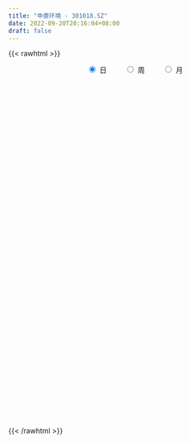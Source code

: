 ```yaml
---
title: "申菱环境 - 301018.SZ"
date: 2022-09-20T20:16:04+08:00
draft: false
---
```

{{< rawhtml >}}
    <div style="text-align: center">
        <label style="padding: 1rem;"><input style="margin-right: .5rem" type="radio" name="period" value="D" checked onclick="period_change(this)">日</label>
        <label style="padding: 1rem;"><input style="margin-right: .5rem" type="radio" name="period" value="W" onclick="period_change(this)">周</label>
        <label style="padding: 1rem;"><input style="margin-right: .5rem" type="radio" name="period" value="M" onclick="period_change(this)">月</label>
    </div>
    <div id="chart" style="height: 700px;"></div> 
    <script type="text/javascript">
        const D_v = [370865.59,293459.72,189865.09,140489.7,235155.09,338164.77,246258.92,173026.12,119649.55,132996.37,113455.06,102856.09,92201.42,83078.86,91490.1,67300.14,54935.72,71534.08,80099.92,171713.07,171209.51,219655.52,181212.88,249790.57,245883.13,168026.44,128400.19,100011.01,123500.12,118022.63,63164.96,53327.47,65066.94,46195.91,106054.45,109155.45,74926.33,95886.85,50967.83,50339.33,59445.77,42475.45,45959.75,33751.08,34655.91,39593.74,34228.0,34543.29,32176.51,35716.62,24557.18,33816.15,24221.29,35482.0,35672.0,30415.65,25357.25,39936.31,42245.29,46463.9,26013.37,22596.45,24568.29,38250.0,53850.0,33335.66,36556.26,66379.97,327471.5,247389.23,177347.51,188056.63,271965.79,216357.44,218360.73,186619.79,235614.45,235355.92,240760.23,213362.06,168502.39,168121.55,141967.33,138931.4,142556.45,169620.42,123084.36,122100.95,87794.34,84177.75,140093.08,105356.23,88504.96,88335.72,56000.2,51874.25,77615.5,98384.51,94548.17,67305.49,51264.45,79236.44,54057.58,62234.95,48252.26,31634.31,45347.75,52181.78,42385.95,37313.41,107092.55,76758.68,37812.88,29199.03,30258.87,40725.23,29257.71,23559.87,15313.14,30135.72,21633.04,17653.83,47834.16,34077.73,54745.91,22964.26,25807.78,27872.71,20324.71,24728.64,27513.42,34921.85,24813.23,40680.79,18807.79,18805.34,33706.47,21722.91,25661.15,23324.88,16942.41,44205.27,86901.99,76359.88,41127.75,29379.83,27783.14,71880.95,82952.74,96444.54,172671.36,254934.88,200869.42,182958.38,119004.06,106185.78,149769.81,101954.39,104693.99,81960.8,81286.73,65666.97,83139.83,73943.97,52795.66,50701.36,44933.1,66480.61,80829.32,55160.31,95674.07,148121.34,96743.71,82916.13,46326.69,36396.02,34842.85,31994.28,33628.34,29353.87,29030.11,31053.82,27817.18,28510.24,27222.07,44082.05,28304.2,34657.11,25567.81,27662.62,28139.34,37805.67,24583.25,32577.32,33849.04,30290.84,20616.68,62485.21,48548.78,45427.65,30061.68,32607.44,47649.79,31420.07,20257.21,22071.37,79713.99,68087.99,50825.34,39092.0,72837.83,83143.72,80294.05,61465.66,63850.15,44441.82,41293.53,40688.91,41761.1,36098.08,51622.09,53699.09,33743.61,36836.05,30981.85,33760.18,32005.47,33883.39,43129.61,94983.54,89576.5,90619.44,72923.72,61667.2,54142.79,55633.33,49150.95,39855.23,26212.66,38461.37,44526.28,40021.78,71806.42,72931.23,44640.07,48323.45,43551.95,104710.46,99137.37,97253.89,65658.09,52835.78,48595.86,33647.87,142401.67,67634.11,115707.38,124681.71,128864.66,111718.7,94032.91,89902.8,68510.38,77495.26,99129.11,80332.63,124137.84,108480.84,75932.68,75538.88,91919.9,109737.86,104759.42,66347.72,51178.25,87564.2,95527.26,93103.79,59382.49,46395.01,65991.05,75800.61,86359.58,64184.66,75204.46,59057.65,62066.98,37825.61,30121.66,35642.83,27380.33,56872.98,41327.83,32805.32,39166.03]
const D_histogram = [0.0,-0.3892877493,-0.6336894019,-0.730903353,-0.6837903706,-0.316107363,-0.2695727198,-0.2187452546,-0.2158944512,-0.2523445162,-0.2662693226,-0.3157930214,-0.2764616941,-0.2990176071,-0.3872172521,-0.4797843439,-0.4804362685,-0.4089466512,-0.2720812857,-0.0408056443,0.2095339101,0.5194865298,0.5934623886,0.9303931959,1.1653816876,1.2340698858,1.1168059947,0.9274359817,0.7223825287,0.5351089069,0.357366084,0.2298379356,0.0620872118,-0.0162846603,-0.003857622,0.0590941709,0.0130711994,-0.1837497277,-0.2652403,-0.2880747558,-0.3673794128,-0.3768901525,-0.3476796057,-0.3108925557,-0.2501548988,-0.2082899354,-0.1812502597,-0.1976923307,-0.1902976391,-0.1640873817,-0.1545254844,-0.2200033527,-0.2539141355,-0.2197341817,-0.1582071104,-0.1787688328,-0.2378097114,-0.2279868136,-0.3077374799,-0.2696322542,-0.2349832509,-0.1699579628,-0.1367780201,-0.0375555262,0.0902872292,0.147474489,0.2253271784,0.5470250055,0.8381617791,1.0055410661,0.8717726072,1.0629027735,1.0674306045,1.0557140755,0.9969241952,0.8392398907,1.0566929823,1.0678889109,1.1573842925,1.0256980706,0.8199335446,0.7087584589,0.5238748024,0.2770392197,0.0183595332,-0.0651084275,-0.2435550865,-0.5182098681,-0.6199688408,-0.6666012662,-0.548996774,-0.4584481319,-0.4160009813,-0.4534813377,-0.4933879843,-0.5347897625,-0.5029018097,-0.4287935608,-0.2992211858,-0.2813942441,-0.2930570335,-0.4336050077,-0.5942492041,-0.5656225066,-0.5551457709,-0.5425654652,-0.4802262987,-0.4086561072,-0.3258242095,-0.2720802669,-0.1762240007,-0.281957663,-0.3591634585,-0.3932010258,-0.379632148,-0.4254152464,-0.4603570161,-0.4090415022,-0.3590261874,-0.268233393,-0.1975116959,-0.1177384641,-0.0330145173,0.0198138406,-0.0465285206,-0.0748527507,-0.0732253087,-0.0010508491,0.0279588655,0.0168421135,0.0551477317,0.0495444605,0.0740366566,-0.020630358,-0.0847807032,-0.0720026773,-0.127023147,-0.1301053655,-0.1850530758,-0.1402951676,-0.0708081234,0.0591988489,0.2412482624,0.3507353659,0.3648069163,0.3404790827,0.3468275579,0.4185051328,0.4466463271,0.5235022827,0.6665129281,0.9849236462,1.0465290078,0.9428353942,0.7949820074,0.664955876,0.6158599791,0.5133604585,0.3247940023,0.1367376936,-0.1078226654,-0.3198494696,-0.4530541805,-0.475870656,-0.5025220848,-0.5947669202,-0.7098078552,-0.6821551788,-0.529221849,-0.4085986388,-0.2281031053,-0.1185782959,-0.0877257178,-0.0916463526,-0.1322639962,-0.1832410874,-0.2369831561,-0.233579511,-0.2463345738,-0.2724547502,-0.2685856102,-0.3118807839,-0.3530392431,-0.4249959237,-0.4030255646,-0.4787699788,-0.4549831592,-0.4507086458,-0.3870232821,-0.2860040294,-0.1853736527,-0.1728026854,-0.1442150051,-0.1558978788,-0.2282298656,-0.19705562,-0.1966408914,-0.0229880206,0.1410681804,0.2678515723,0.3665691133,0.4340269812,0.4741755202,0.4838108801,0.4727133661,0.4264272234,0.4807935732,0.4896401872,0.5053904144,0.471797845,0.503052141,0.4407018491,0.4559631655,0.4018825306,0.2564809509,0.1183146888,0.0159073363,-0.0153589062,0.0041059913,0.0390222047,0.065111106,0.068834955,-0.001161704,0.0075606004,0.0281337113,0.0071288313,-0.0535295281,-0.0674552038,-0.061416814,0.0565136599,0.1246695663,0.2120157601,0.3050516422,0.385232339,0.3629296981,0.3507629278,0.2528900314,0.165841071,0.0840180193,0.0893403511,0.0811543673,-0.0022627585,0.0687412954,0.1107629901,0.0600498455,0.0156370352,0.0195853633,0.172294754,0.3536871794,0.5114719046,0.6558716997,0.6934728103,0.5782581111,0.4300572746,0.577485781,0.5405945789,0.7934811163,0.9799950198,1.5526005721,1.7963005407,1.7461419671,1.3189951455,0.8478907478,0.2986078362,0.119640156,0.0000076442,0.4465032496,0.4633449064,0.228094167,0.1670138295,-0.0322438425,-0.3324783731,-0.3291476924,-0.466186299,-0.7059336915,-0.6225467077,-0.4627458217,-0.5610391841,-0.7163903967,-0.7496708184,-0.9684678487,-1.3019914153,-1.6237925068,-1.6126274483,-1.4183933931,-1.1942220519,-0.8467207168,-0.67305428,-0.6178285743,-0.5936537262,-0.5856642994,-0.8013309031,-0.8894163002,-0.9642818403,-0.8600894887]
const D_fast = [0.0,-0.4866096866,-0.8894336897,-1.1693734791,-1.2932080892,-1.0045519224,-1.0254104592,-1.0292693076,-1.080392117,-1.179928311,-1.2604204481,-1.3888924023,-1.4186764985,-1.5159868132,-1.7009907713,-1.9135039491,-2.0342649408,-2.0650119863,-1.9961669423,-1.7750927119,-1.47236968,-1.0325454278,-0.8102039718,-0.2406748656,0.285659048,0.6628647176,0.8248023253,0.8672913076,0.8428334868,0.7893370918,0.7009357898,0.6308671254,0.4786382046,0.3961951674,0.4076578002,0.4853831358,0.4426279642,0.1998696051,0.0520689578,-0.042784187,-0.2139336971,-0.3176669749,-0.3753763296,-0.4163124186,-0.4181134863,-0.4283210068,-0.446593896,-0.5124590497,-0.5526387678,-0.5674503559,-0.5965198297,-0.7169985362,-0.8143878528,-0.8351414444,-0.8131661507,-0.8784200813,-0.9969133878,-1.0440871934,-1.2007722297,-1.2300750675,-1.2541718769,-1.2316360795,-1.2326506418,-1.1428170295,-0.9924024669,-0.8983465848,-0.7641621007,-0.3057080223,0.1949691961,0.6137337496,0.6979084425,1.1547643022,1.4261497844,1.6783617742,1.8688029427,1.9209286109,2.402554948,2.6807231044,3.0595645591,3.1843028549,3.183521715,3.249536244,3.1956212882,3.0180455104,2.7639557071,2.6642106396,2.424875209,2.0206679604,1.7639167775,1.5506340356,1.5309893342,1.5069259433,1.4453728486,1.2945221578,1.1312685151,0.9561692963,0.8623317966,0.8292416554,0.8840087338,0.8314871146,0.7465600668,0.4976108406,0.1884043433,0.0756254141,-0.0526842929,-0.1757453535,-0.2334627617,-0.264056597,-0.2626807517,-0.2769568758,-0.2251566097,-0.4013796878,-0.568376348,-0.7007141717,-0.7820533309,-0.934190241,-1.0842212646,-1.1351661263,-1.1749073584,-1.1511729122,-1.1298291391,-1.0794905233,-1.0030202058,-0.9452383877,-1.0232128791,-1.0702502969,-1.086929182,-1.0150174347,-0.9790180037,-0.9859242273,-0.9338316763,-0.9270488323,-0.8840474721,-0.9838720762,-1.0692175971,-1.0744402406,-1.161216497,-1.1968250569,-1.2980360362,-1.2883519199,-1.2365669065,-1.091760222,-0.8493987429,-0.6522277979,-0.5469545185,-0.4861625814,-0.3931072166,-0.2168033586,-0.0770005826,0.1307309438,0.4403698212,1.0050114508,1.3282490643,1.4602642993,1.5111564144,1.547369252,1.6522383498,1.6780789438,1.5707109882,1.4168391029,1.1453230776,0.8533339059,0.60686565,0.4650815104,0.3127995605,0.0718629951,-0.2206299037,-0.3635160221,-0.3428881545,-0.324414604,-0.2009448468,-0.1210646114,-0.1121434627,-0.1389756857,-0.2126593283,-0.3094466914,-0.4224345491,-0.4774257818,-0.551764488,-0.6459983519,-0.7092756145,-0.8305409842,-0.9599592541,-1.1381649157,-1.2169509477,-1.4123878567,-1.5023468268,-1.6107494749,-1.6438199317,-1.6143016864,-1.5600147228,-1.5906444269,-1.5981104979,-1.6487678412,-1.7781572944,-1.7962469538,-1.8449924482,-1.6770865825,-1.4777633364,-1.2840170514,-1.0936572321,-0.9176926189,-0.7590001998,-0.6284121199,-0.5213312923,-0.4610106293,-0.2864458861,-0.1551892253,-0.0130913945,0.0712654973,0.2282828286,0.2761079989,0.4053601067,0.4517501045,0.3704687626,0.2618811726,0.1634506542,0.1283446851,0.1488360804,0.193507845,0.2358745228,0.2568071105,0.1865200256,0.1971324801,0.2247390188,0.2055163466,0.1314756051,0.1006861285,0.0913703148,0.2234292036,0.3227525017,0.4631026355,0.6324014282,0.8088902096,0.8773199933,0.9528439549,0.9181935664,0.8726048737,0.8117863268,0.8394437465,0.8515463545,0.7675635391,0.8557529168,0.9254653591,0.8897646758,0.8492611243,0.8581057933,1.0538888725,1.3237030927,1.6093557941,1.917723514,2.1286928272,2.1580426558,2.1173561379,2.4091560896,2.5074135322,2.9586703487,3.3901830072,4.3509387025,5.0437138062,5.4300907244,5.3326926892,5.0735609785,4.5989300259,4.4498723846,4.3302417839,4.8883632017,5.0210410851,4.8428138874,4.8234870073,4.6161683747,4.2328142508,4.1538580085,3.900272827,3.4840420117,3.4117923186,3.4559067491,3.2173535907,2.882904779,2.6622066526,2.2012926602,1.5422712398,0.8145220216,0.422530218,0.2621659249,0.1877817531,0.323602909,0.3290057759,0.2297743379,0.1055357544,-0.0328908936,-0.4488902231,-0.7593296952,-1.0752656953,-1.186095716]
const D_slow = [0.0,-0.0973219373,-0.2557442878,-0.438470126,-0.6094177187,-0.6884445594,-0.7558377394,-0.810524053,-0.8644976658,-0.9275837949,-0.9941511255,-1.0730993809,-1.1422148044,-1.2169692062,-1.3137735192,-1.4337196052,-1.5538286723,-1.6560653351,-1.7240856565,-1.7342870676,-1.6819035901,-1.5520319576,-1.4036663605,-1.1710680615,-0.8797226396,-0.5712051682,-0.2920036695,-0.0601446741,0.1204509581,0.2542281849,0.3435697058,0.4010291898,0.4165509927,0.4124798276,0.4115154221,0.4262889649,0.4295567647,0.3836193328,0.3173092578,0.2452905689,0.1534457157,0.0592231775,-0.0276967239,-0.1054198628,-0.1679585875,-0.2200310714,-0.2653436363,-0.314766719,-0.3623411287,-0.4033629742,-0.4419943453,-0.4969951835,-0.5604737173,-0.6154072627,-0.6549590403,-0.6996512485,-0.7591036764,-0.8161003798,-0.8930347498,-0.9604428133,-1.019188626,-1.0616781167,-1.0958726217,-1.1052615033,-1.082689696,-1.0458210738,-0.9894892792,-0.8527330278,-0.643192583,-0.3918073165,-0.1738641647,0.0918615287,0.3587191798,0.6226476987,0.8718787475,1.0816887202,1.3458619657,1.6128341935,1.9021802666,2.1586047843,2.3635881704,2.5407777851,2.6717464857,2.7410062907,2.745596174,2.7293190671,2.6684302955,2.5388778284,2.3838856182,2.2172353017,2.0799861082,1.9653740752,1.8613738299,1.7480034955,1.6246564994,1.4909590588,1.3652336063,1.2580352162,1.1832299197,1.1128813587,1.0396171003,0.9312158484,0.7826535474,0.6412479207,0.502461478,0.3668201117,0.246763537,0.1445995102,0.0631434578,-0.0048766089,-0.0489326091,-0.1194220248,-0.2092128894,-0.3075131459,-0.4024211829,-0.5087749945,-0.6238642485,-0.7261246241,-0.8158811709,-0.8829395192,-0.9323174432,-0.9617520592,-0.9700056885,-0.9650522284,-0.9766843585,-0.9953975462,-1.0137038733,-1.0139665856,-1.0069768692,-1.0027663409,-0.9889794079,-0.9765932928,-0.9580841287,-0.9632417182,-0.984436894,-1.0024375633,-1.03419335,-1.0667196914,-1.1129829604,-1.1480567523,-1.1657587831,-1.1509590709,-1.0906470053,-1.0029631638,-0.9117614347,-0.8266416641,-0.7399347746,-0.6353084914,-0.5236469096,-0.3927713389,-0.2261431069,0.0200878046,0.2817200566,0.5174289051,0.716174407,0.882413376,1.0363783707,1.1647184854,1.2459169859,1.2801014093,1.253145743,1.1731833756,1.0599198305,0.9409521665,0.8153216453,0.6666299152,0.4891779514,0.3186391567,0.1863336945,0.0841840348,0.0271582585,-0.0024863155,-0.0244177449,-0.0473293331,-0.0803953321,-0.126205604,-0.185451393,-0.2438462708,-0.3054299142,-0.3735436018,-0.4406900043,-0.5186602003,-0.6069200111,-0.713168992,-0.8139253831,-0.9336178778,-1.0473636676,-1.1600408291,-1.2567966496,-1.328297657,-1.3746410701,-1.4178417415,-1.4538954928,-1.4928699625,-1.5499274289,-1.5991913338,-1.6483515567,-1.6540985619,-1.6188315168,-1.5518686237,-1.4602263454,-1.3517196001,-1.23317572,-1.112223,-0.9940446585,-0.8874378526,-0.7672394593,-0.6448294125,-0.5184818089,-0.4005323477,-0.2747693124,-0.1645938501,-0.0506030588,0.0498675739,0.1139878116,0.1435664838,0.1475433179,0.1437035913,0.1447300891,0.1544856403,0.1707634168,0.1879721556,0.1876817296,0.1895718797,0.1966053075,0.1983875153,0.1850051333,0.1681413323,0.1527871288,0.1669155438,0.1980829354,0.2510868754,0.3273497859,0.4236578707,0.5143902952,0.6020810271,0.665303535,0.7067638027,0.7277683076,0.7501033953,0.7703919872,0.7698262975,0.7870116214,0.8147023689,0.8297148303,0.8336240891,0.8385204299,0.8815941184,0.9700159133,1.0978838895,1.2618518144,1.4352200169,1.5797845447,1.6872988634,1.8316703086,1.9668189533,2.1651892324,2.4101879873,2.7983381304,3.2474132655,3.6839487573,4.0136975437,4.2256702306,4.3003221897,4.3302322287,4.3302341397,4.4418599521,4.5576961787,4.6147197205,4.6564731778,4.6484122172,4.5652926239,4.4830057008,4.3664591261,4.1899757032,4.0343390263,3.9186525708,3.7783927748,3.5992951756,3.411877471,3.1697605089,2.8442626551,2.4383145284,2.0351576663,1.680559318,1.382003805,1.1703236258,1.0020600558,0.8476029122,0.6991894807,0.5527734058,0.35244068,0.130086605,-0.1109838551,-0.3260062273]
const D_data = [['2021-07-07', 25.0, 28.32, 24.99, 32.5],['2021-07-08', 25.55, 22.22, 22.18, 25.66],['2021-07-09', 21.26, 21.88, 21.11, 23.58],['2021-07-12', 21.88, 22.2, 21.78, 23.37],['2021-07-13', 22.19, 23.23, 21.11, 24.24],['2021-07-14', 22.93, 27.88, 22.81, 27.88],['2021-07-15', 25.74, 24.64, 24.2, 26.12],['2021-07-16', 25.0, 24.65, 23.56, 25.48],['2021-07-19', 24.07, 23.9, 23.68, 25.05],['2021-07-20', 24.3, 23.0, 22.94, 24.99],['2021-07-21', 22.28, 22.8, 22.22, 23.49],['2021-07-22', 22.55, 21.8, 21.74, 22.73],['2021-07-23', 21.8, 22.49, 21.52, 22.53],['2021-07-26', 22.5, 21.36, 21.12, 22.5],['2021-07-27', 21.25, 19.78, 19.65, 21.57],['2021-07-28', 20.0, 18.69, 18.62, 20.05],['2021-07-29', 18.95, 18.99, 18.8, 19.38],['2021-07-30', 18.99, 19.5, 18.95, 20.27],['2021-08-02', 20.15, 20.37, 19.77, 20.64],['2021-08-03', 20.49, 22.18, 20.05, 23.36],['2021-08-04', 21.55, 23.55, 21.21, 24.18],['2021-08-05', 23.8, 25.88, 23.5, 27.75],['2021-08-06', 25.89, 24.2, 23.95, 26.28],['2021-08-09', 25.0, 29.04, 23.47, 29.04],['2021-08-10', 30.31, 30.01, 28.8, 34.42],['2021-08-11', 29.02, 29.61, 28.6, 31.3],['2021-08-12', 29.02, 28.03, 27.82, 29.5],['2021-08-13', 27.69, 27.09, 26.82, 28.1],['2021-08-16', 26.78, 26.49, 26.31, 27.5],['2021-08-17', 26.32, 26.18, 25.78, 28.22],['2021-08-18', 25.0, 25.71, 24.82, 26.12],['2021-08-19', 25.61, 25.8, 25.33, 26.39],['2021-08-20', 26.06, 24.67, 24.42, 26.29],['2021-08-23', 24.77, 25.2, 24.4, 25.38],['2021-08-24', 25.55, 26.21, 24.56, 26.47],['2021-08-25', 26.48, 27.13, 26.0, 27.32],['2021-08-26', 26.55, 25.9, 25.81, 27.17],['2021-08-27', 25.46, 23.34, 22.9, 25.47],['2021-08-30', 23.99, 23.9, 23.36, 24.55],['2021-08-31', 23.5, 24.17, 23.5, 25.1],['2021-09-01', 23.8, 22.95, 22.5, 24.0],['2021-09-02', 22.63, 23.3, 22.63, 23.5],['2021-09-03', 22.96, 23.55, 22.85, 24.24],['2021-09-06', 23.26, 23.55, 23.0, 24.2],['2021-09-07', 23.5, 23.87, 23.25, 23.98],['2021-09-08', 24.14, 23.7, 23.59, 24.8],['2021-09-09', 23.9, 23.51, 23.15, 23.9],['2021-09-10', 23.31, 22.8, 22.71, 23.65],['2021-09-13', 23.1, 22.87, 22.21, 23.26],['2021-09-14', 23.01, 23.0, 22.51, 23.47],['2021-09-15', 23.0, 22.7, 22.62, 23.25],['2021-09-16', 22.82, 21.39, 21.24, 22.88],['2021-09-17', 21.5, 21.25, 20.75, 21.88],['2021-09-22', 21.2, 21.83, 21.0, 22.23],['2021-09-23', 22.0, 22.19, 21.75, 22.37],['2021-09-24', 22.07, 21.04, 21.03, 22.08],['2021-09-27', 20.75, 20.07, 19.81, 21.13],['2021-09-28', 20.09, 20.5, 19.79, 21.6],['2021-09-29', 20.31, 18.85, 18.85, 20.31],['2021-09-30', 19.02, 19.85, 19.01, 20.09],['2021-10-08', 20.23, 19.66, 19.46, 20.44],['2021-10-11', 19.68, 20.0, 19.68, 20.27],['2021-10-12', 19.7, 19.59, 19.06, 19.91],['2021-10-13', 19.66, 20.55, 19.31, 20.55],['2021-10-14', 20.31, 21.39, 20.08, 21.83],['2021-10-15', 20.91, 20.95, 20.77, 21.42],['2021-10-18', 20.82, 21.58, 20.81, 22.0],['2021-10-19', 25.9, 25.9, 25.9, 25.9],['2021-10-20', 29.01, 27.63, 27.56, 30.13],['2021-10-21', 25.15, 27.99, 25.14, 28.8],['2021-10-22', 27.0, 25.02, 25.02, 27.58],['2021-10-25', 26.0, 30.02, 25.6, 30.02],['2021-10-26', 32.65, 29.1, 28.88, 33.5],['2021-10-27', 29.01, 29.8, 28.95, 31.98],['2021-10-28', 29.1, 29.95, 28.3, 32.31],['2021-10-29', 28.5, 29.0, 27.03, 29.28],['2021-11-01', 28.72, 34.8, 28.18, 34.8],['2021-11-02', 33.2, 33.9, 32.5, 35.0],['2021-11-03', 33.4, 36.3, 32.18, 37.2],['2021-11-04', 35.3, 34.58, 34.54, 38.79],['2021-11-05', 33.03, 33.8, 32.68, 35.74],['2021-11-08', 32.9, 35.09, 32.88, 36.5],['2021-11-09', 34.86, 34.23, 33.37, 36.35],['2021-11-10', 33.21, 32.99, 31.42, 33.5],['2021-11-11', 32.69, 31.98, 31.7, 33.78],['2021-11-12', 31.36, 33.62, 31.36, 33.96],['2021-11-15', 33.47, 31.98, 31.66, 33.8],['2021-11-16', 32.3, 29.61, 29.0, 32.3],['2021-11-17', 29.42, 30.65, 29.2, 30.85],['2021-11-18', 30.21, 30.75, 29.8, 31.54],['2021-11-19', 30.78, 32.82, 30.48, 33.33],['2021-11-22', 32.8, 32.93, 32.0, 33.57],['2021-11-23', 32.63, 32.61, 32.46, 34.55],['2021-11-24', 33.49, 31.53, 31.38, 33.5],['2021-11-25', 31.0, 31.15, 30.8, 31.79],['2021-11-26', 30.89, 30.72, 30.07, 31.2],['2021-11-29', 30.1, 31.4, 29.86, 32.5],['2021-11-30', 31.55, 32.03, 31.55, 32.95],['2021-12-01', 32.02, 33.16, 32.0, 33.98],['2021-12-02', 33.0, 32.09, 31.8, 33.17],['2021-12-03', 31.69, 31.66, 31.06, 32.33],['2021-12-06', 31.61, 29.48, 29.38, 32.09],['2021-12-07', 29.16, 28.12, 27.68, 29.71],['2021-12-08', 28.23, 29.77, 28.23, 30.8],['2021-12-09', 29.61, 29.28, 29.26, 30.51],['2021-12-10', 29.16, 28.99, 28.79, 29.36],['2021-12-13', 28.8, 29.45, 28.4, 29.46],['2021-12-14', 29.5, 29.6, 28.7, 29.85],['2021-12-15', 29.42, 29.88, 29.21, 30.35],['2021-12-16', 29.6, 29.65, 29.25, 30.18],['2021-12-17', 30.5, 30.4, 29.81, 31.88],['2021-12-20', 29.0, 27.65, 27.48, 29.32],['2021-12-21', 27.12, 27.23, 27.0, 27.8],['2021-12-22', 27.31, 27.13, 27.09, 27.75],['2021-12-23', 27.0, 27.31, 26.25, 27.61],['2021-12-24', 27.2, 26.09, 25.95, 27.3],['2021-12-27', 26.27, 25.57, 25.32, 26.39],['2021-12-28', 25.57, 26.25, 25.57, 26.36],['2021-12-29', 26.15, 26.09, 25.75, 26.37],['2021-12-30', 26.15, 26.61, 25.9, 26.98],['2021-12-31', 26.62, 26.48, 26.46, 27.14],['2022-01-04', 26.36, 26.74, 26.27, 26.76],['2022-01-05', 27.2, 27.05, 26.66, 28.3],['2022-01-06', 26.21, 26.88, 25.6, 27.39],['2022-01-07', 26.3, 25.2, 24.93, 26.59],['2022-01-10', 24.91, 25.23, 24.21, 25.5],['2022-01-11', 25.3, 25.33, 24.83, 25.88],['2022-01-12', 25.6, 26.24, 25.25, 26.46],['2022-01-13', 26.15, 25.84, 25.8, 26.51],['2022-01-14', 25.71, 25.26, 25.15, 26.2],['2022-01-17', 25.0, 25.84, 25.0, 26.1],['2022-01-18', 25.79, 25.28, 25.23, 26.92],['2022-01-19', 25.0, 25.62, 25.0, 25.87],['2022-01-20', 25.26, 23.82, 23.72, 25.58],['2022-01-21', 23.65, 23.59, 23.34, 24.19],['2022-01-24', 23.8, 24.21, 23.53, 24.44],['2022-01-25', 24.6, 23.02, 22.96, 25.39],['2022-01-26', 23.09, 23.26, 22.7, 23.74],['2022-01-27', 23.12, 22.17, 22.13, 23.22],['2022-01-28', 22.29, 23.1, 22.29, 23.45],['2022-02-07', 23.7, 23.47, 23.23, 23.98],['2022-02-08', 23.54, 24.6, 23.18, 25.25],['2022-02-09', 24.64, 26.06, 23.95, 26.26],['2022-02-10', 25.52, 26.03, 25.06, 26.3],['2022-02-11', 25.86, 25.32, 25.19, 26.08],['2022-02-14', 25.15, 24.97, 24.8, 25.78],['2022-02-15', 24.96, 25.47, 24.72, 25.5],['2022-02-16', 25.8, 26.71, 24.93, 27.5],['2022-02-17', 26.54, 26.7, 26.02, 27.92],['2022-02-18', 28.5, 27.92, 27.04, 29.29],['2022-02-21', 31.95, 29.78, 29.51, 32.8],['2022-02-22', 29.71, 33.88, 29.4, 35.74],['2022-02-23', 31.95, 32.53, 31.0, 33.89],['2022-02-24', 32.44, 31.2, 30.09, 34.88],['2022-02-25', 30.54, 30.75, 30.53, 32.29],['2022-02-28', 29.82, 30.92, 29.24, 31.29],['2022-03-01', 30.81, 32.1, 30.31, 33.1],['2022-03-02', 31.31, 31.63, 30.52, 32.71],['2022-03-03', 31.46, 30.27, 30.13, 32.05],['2022-03-04', 29.7, 29.62, 29.25, 30.41],['2022-03-07', 29.77, 27.93, 27.8, 29.87],['2022-03-08', 28.03, 27.1, 27.08, 28.6],['2022-03-09', 27.1, 27.0, 25.05, 27.6],['2022-03-10', 27.58, 27.73, 27.12, 27.89],['2022-03-11', 26.7, 27.28, 26.07, 27.47],['2022-03-14', 26.71, 25.8, 25.8, 26.98],['2022-03-15', 25.7, 24.51, 24.41, 26.07],['2022-03-16', 25.2, 25.56, 24.26, 25.75],['2022-03-17', 25.73, 27.17, 25.56, 27.26],['2022-03-18', 27.0, 27.15, 26.82, 27.74],['2022-03-21', 27.5, 28.47, 27.3, 29.2],['2022-03-22', 29.67, 28.23, 27.9, 30.75],['2022-03-23', 27.81, 27.54, 27.41, 28.97],['2022-03-24', 27.9, 27.1, 26.58, 28.2],['2022-03-25', 27.1, 26.42, 26.42, 27.5],['2022-03-28', 26.25, 25.9, 25.7, 26.58],['2022-03-29', 25.88, 25.39, 25.01, 26.02],['2022-03-30', 25.69, 25.75, 25.09, 25.81],['2022-03-31', 25.6, 25.29, 25.0, 25.7],['2022-04-01', 25.0, 24.76, 24.6, 25.3],['2022-04-06', 24.73, 24.8, 24.43, 25.43],['2022-04-07', 24.51, 23.8, 23.68, 24.75],['2022-04-08', 24.0, 23.25, 22.96, 24.0],['2022-04-11', 23.0, 22.15, 22.0, 23.1],['2022-04-12', 22.16, 22.75, 21.85, 22.75],['2022-04-13', 22.28, 20.9, 20.86, 22.5],['2022-04-14', 21.08, 21.49, 21.08, 21.85],['2022-04-15', 21.19, 20.8, 20.58, 21.65],['2022-04-18', 20.63, 21.22, 20.05, 21.34],['2022-04-19', 21.26, 21.68, 21.19, 21.98],['2022-04-20', 21.8, 21.84, 21.48, 22.03],['2022-04-21', 22.19, 20.7, 20.6, 22.68],['2022-04-22', 20.02, 20.68, 20.02, 21.79],['2022-04-25', 20.0, 19.89, 19.74, 20.47],['2022-04-26', 20.01, 18.53, 18.48, 20.48],['2022-04-27', 18.15, 19.32, 17.9, 19.38],['2022-04-28', 19.32, 18.63, 18.56, 19.34],['2022-04-29', 19.98, 20.95, 19.8, 21.5],['2022-05-05', 21.03, 21.56, 20.7, 21.77],['2022-05-06', 20.8, 21.82, 20.69, 22.37],['2022-05-09', 22.0, 22.12, 21.5, 22.35],['2022-05-10', 21.77, 22.3, 21.7, 22.42],['2022-05-11', 22.17, 22.43, 22.12, 23.48],['2022-05-12', 22.32, 22.4, 22.01, 22.85],['2022-05-13', 22.62, 22.37, 22.23, 22.76],['2022-05-16', 22.4, 22.0, 21.92, 22.68],['2022-05-17', 21.96, 23.53, 21.66, 25.31],['2022-05-18', 23.88, 23.42, 23.25, 25.06],['2022-05-19', 23.07, 23.89, 23.03, 23.99],['2022-05-20', 23.8, 23.55, 23.34, 24.37],['2022-05-23', 23.61, 24.7, 23.27, 24.7],['2022-05-24', 24.7, 23.79, 23.4, 25.3],['2022-05-25', 23.84, 24.98, 23.78, 25.1],['2022-05-26', 24.55, 24.35, 23.8, 24.74],['2022-05-27', 23.95, 22.94, 22.56, 24.25],['2022-05-30', 22.96, 22.43, 21.91, 23.0],['2022-05-31', 22.38, 22.3, 21.72, 22.66],['2022-06-01', 22.21, 22.85, 22.19, 23.19],['2022-06-02', 22.86, 23.47, 22.51, 23.57],['2022-06-06', 23.48, 23.85, 23.39, 23.96],['2022-06-07', 23.9, 23.97, 23.73, 24.69],['2022-06-08', 23.75, 23.85, 23.44, 24.85],['2022-06-09', 23.46, 22.8, 22.63, 23.89],['2022-06-10', 22.62, 23.65, 22.62, 23.87],['2022-06-13', 23.63, 23.92, 23.38, 24.16],['2022-06-14', 23.91, 23.44, 22.59, 23.91],['2022-06-15', 23.49, 22.73, 22.7, 23.77],['2022-06-16', 23.0, 23.09, 22.75, 23.77],['2022-06-17', 22.78, 23.29, 22.51, 23.88],['2022-06-20', 23.31, 25.05, 23.3, 25.57],['2022-06-21', 25.3, 25.03, 24.85, 26.25],['2022-06-22', 25.01, 25.86, 24.35, 26.42],['2022-06-23', 25.64, 26.67, 25.64, 26.94],['2022-06-24', 26.79, 27.31, 26.23, 27.57],['2022-06-27', 27.28, 26.55, 26.5, 27.6],['2022-06-28', 26.21, 26.95, 25.79, 27.4],['2022-06-29', 26.81, 25.91, 25.76, 27.0],['2022-06-30', 25.88, 25.81, 25.39, 26.55],['2022-07-01', 25.81, 25.62, 25.46, 26.55],['2022-07-04', 25.75, 26.68, 25.02, 26.74],['2022-07-05', 26.22, 26.68, 25.91, 26.96],['2022-07-06', 26.41, 25.63, 25.28, 26.54],['2022-07-07', 25.56, 27.67, 25.11, 27.89],['2022-07-08', 28.03, 27.8, 27.38, 28.68],['2022-07-11', 27.66, 26.8, 26.02, 27.82],['2022-07-12', 27.28, 26.77, 26.5, 27.78],['2022-07-13', 26.42, 27.4, 26.32, 27.99],['2022-07-14', 27.4, 29.89, 26.95, 31.0],['2022-07-15', 29.74, 31.5, 29.26, 32.5],['2022-07-18', 31.81, 32.62, 31.19, 33.15],['2022-07-19', 32.93, 33.91, 32.62, 34.7],['2022-07-20', 33.99, 33.8, 32.6, 34.49],['2022-07-21', 34.05, 32.4, 32.2, 34.14],['2022-07-22', 32.68, 31.91, 31.5, 33.0],['2022-07-25', 33.09, 36.27, 33.09, 37.96],['2022-07-26', 35.7, 34.98, 33.4, 36.18],['2022-07-27', 35.42, 40.03, 34.5, 40.3],['2022-07-28', 41.3, 41.43, 41.17, 45.57],['2022-07-29', 42.89, 49.72, 41.48, 49.72],['2022-08-01', 48.7, 49.59, 45.72, 49.88],['2022-08-02', 47.0, 48.35, 45.88, 52.52],['2022-08-03', 47.72, 44.11, 43.4, 47.72],['2022-08-04', 44.17, 42.58, 41.7, 45.0],['2022-08-05', 43.29, 39.9, 39.15, 43.5],['2022-08-08', 40.31, 43.35, 39.0, 43.43],['2022-08-09', 43.0, 43.95, 42.8, 46.14],['2022-08-10', 44.06, 52.74, 43.2, 52.74],['2022-08-11', 53.41, 49.62, 48.6, 53.83],['2022-08-12', 48.01, 46.8, 46.05, 49.4],['2022-08-15', 46.96, 49.0, 46.0, 49.28],['2022-08-16', 48.0, 47.28, 47.01, 51.0],['2022-08-17', 47.3, 45.17, 44.07, 48.3],['2022-08-18', 45.17, 48.55, 44.63, 50.5],['2022-08-19', 47.99, 46.74, 45.21, 48.42],['2022-08-22', 45.25, 44.57, 43.43, 46.7],['2022-08-23', 45.51, 48.25, 45.0, 49.65],['2022-08-24', 47.69, 50.0, 47.69, 52.19],['2022-08-25', 50.88, 47.07, 46.74, 51.99],['2022-08-26', 46.6, 45.68, 45.36, 48.49],['2022-08-29', 43.04, 46.61, 42.98, 47.7],['2022-08-30', 48.0, 43.38, 42.54, 48.74],['2022-08-31', 42.52, 39.96, 39.55, 44.94],['2022-09-01', 39.2, 37.53, 36.87, 40.48],['2022-09-02', 37.52, 39.88, 37.51, 41.0],['2022-09-05', 40.09, 41.78, 38.94, 42.3],['2022-09-06', 42.0, 42.46, 40.1, 43.3],['2022-09-07', 41.93, 44.92, 41.56, 45.8],['2022-09-08', 44.71, 43.7, 43.44, 45.43],['2022-09-09', 43.46, 42.45, 41.34, 43.79],['2022-09-13', 42.95, 41.9, 41.2, 43.33],['2022-09-14', 41.17, 41.4, 40.1, 42.4],['2022-09-15', 41.53, 37.54, 36.76, 41.85],['2022-09-16', 37.67, 37.67, 37.1, 39.12],['2022-09-19', 37.46, 36.65, 36.29, 39.1],['2022-09-20', 36.82, 38.21, 36.81, 39.0]]
const W_v = [854190.4,1133094.6000000001,561158.49,368338.9000000001,823890.9,892111.3400000001,423082.1200000001,432218.99,249188.13,176772.02,150487.75,101569.65,154002.75,26013.37,172600.4,855144.47,1081360.3799999999,1093595.0499999998,761197.15,557250.48,390071.36,389118.12,275415.54,284321.44,214754.69,119899.48,154311.63,121698.1,146737.08,123220.75,265537.3,308441.2,930438.1000000001,544564.77,356833.16,298104.7,469781.94,166215.36,87901.11,162775.67,143758.69,179819.09,93976.43,161996.19,259790.69,361591.41,168185.36,211998.92,173760.5,409770.4,224994.96,267747.08,340363.3,297991.49,579289.53,441660.05,488013.0999999999,448303.78,386755.99,338730.91,264276.36,161223.97,71971.35]
const W_histogram = [0.0,0.1767749288,0.1400581359,-0.0818342589,0.082785184,0.3653344799,0.3672837559,0.261980331,0.1926552665,0.0878108182,-0.0850546421,-0.2057829358,-0.3495761763,-0.4356737808,-0.3856523686,-0.0746443137,0.3780680963,0.9473349089,1.2398427223,1.3011568099,1.1284204007,1.0094746022,0.6977964885,0.5404418242,0.1217940865,-0.1390154548,-0.3934816594,-0.5442199508,-0.7312058165,-0.8541374422,-0.7555842113,-0.4974020448,-0.1368901473,0.0164554654,-0.0453422448,-0.0976077023,-0.1792268176,-0.3339075612,-0.5159396053,-0.7643851674,-0.8909961639,-0.9076868081,-0.8142471536,-0.675244041,-0.4732252625,-0.3554546857,-0.223100688,-0.1103719906,-0.0500634542,0.25386314,0.3295750131,0.5045005695,0.828294444,1.0165743217,2.2181570812,2.2235318224,2.5408282594,2.5870359672,2.391194185,1.7459610797,1.3830568326,0.7439227891,0.3029721444]
const W_fast = [0.0,0.220968661,0.2192664021,-0.0230845575,0.1622311814,0.5361140972,0.6298843123,0.59007597,0.5689147222,0.4860229785,0.2918938576,0.11971983,-0.1114674546,-0.3064835043,-0.3528751842,-0.0605282077,0.4867012264,1.2928017662,1.8952702602,2.2818735502,2.3912422412,2.5246650933,2.3874361017,2.3651918934,1.9769926773,1.6814292724,1.3285926529,1.0417993738,0.6720120539,0.3355460677,0.2452032458,0.3790349011,0.7053242617,0.8627837408,0.7896504694,0.7129830863,0.5865572666,0.3483996327,0.0373826873,-0.4021591667,-0.7515192042,-0.9951315504,-1.1052536842,-1.1350615819,-1.051349119,-1.0224422137,-0.945863388,-0.8607276883,-0.8129350154,-0.4455426361,-0.2874370098,0.013613689,0.5444811745,0.9869046326,2.7430266624,3.3042843591,4.256787861,4.9497545607,5.3517113246,5.1429684893,5.1258284504,4.6726751042,4.3074674955]
const W_slow = [0.0,0.0441937322,0.0792082662,0.0587497014,0.0794459974,0.1707796174,0.2626005564,0.3280956391,0.3762594557,0.3982121603,0.3769484997,0.3255027658,0.2381087217,0.1291902765,0.0327771844,0.0141161059,0.10863313,0.3454668573,0.6554275378,0.9807167403,1.2628218405,1.5151904911,1.6896396132,1.8247500692,1.8551985909,1.8204447272,1.7220743123,1.5860193246,1.4032178705,1.1896835099,1.0007874571,0.8764369459,0.8422144091,0.8463282754,0.8349927142,0.8105907886,0.7657840842,0.6823071939,0.5533222926,0.3622260007,0.1394769598,-0.0874447423,-0.2910065307,-0.4598175409,-0.5781238565,-0.666987528,-0.7227627,-0.7503556976,-0.7628715612,-0.6994057762,-0.6170120229,-0.4908868805,-0.2838132695,-0.0296696891,0.5248695812,1.0807525368,1.7159596016,2.3627185934,2.9605171397,3.3970074096,3.7427716178,3.928752315,4.0044953511]
const W_data = [['2021-07-09', 25.0, 21.88, 21.11, 32.5],['2021-07-16', 21.88, 24.65, 21.11, 27.88],['2021-07-23', 24.07, 22.49, 21.52, 25.05],['2021-07-30', 22.5, 19.5, 18.62, 22.5],['2021-08-06', 20.15, 24.2, 19.77, 27.75],['2021-08-13', 25.0, 27.09, 23.47, 34.42],['2021-08-20', 26.78, 24.67, 24.42, 28.22],['2021-08-27', 24.77, 23.34, 22.9, 27.32],['2021-09-03', 23.99, 23.55, 22.5, 25.1],['2021-09-10', 23.26, 22.8, 22.71, 24.8],['2021-09-17', 23.1, 21.25, 20.75, 23.47],['2021-09-24', 21.2, 21.04, 21.0, 22.37],['2021-09-30', 20.75, 19.85, 18.85, 21.6],['2021-10-08', 20.23, 19.66, 19.46, 20.44],['2021-10-15', 19.68, 20.95, 19.06, 21.83],['2021-10-22', 20.82, 25.02, 20.81, 30.13],['2021-10-29', 26.0, 29.0, 25.6, 33.5],['2021-11-05', 28.72, 33.8, 28.18, 38.79],['2021-11-12', 32.9, 33.62, 31.36, 36.5],['2021-11-19', 33.47, 32.82, 29.0, 33.8],['2021-11-26', 32.8, 30.72, 30.07, 34.55],['2021-12-03', 30.1, 31.66, 29.86, 33.98],['2021-12-10', 31.61, 28.99, 27.68, 32.09],['2021-12-17', 28.8, 30.4, 28.4, 31.88],['2021-12-24', 29.0, 26.09, 25.95, 29.32],['2021-12-31', 26.27, 26.48, 25.32, 27.14],['2022-01-07', 26.36, 25.2, 24.93, 28.3],['2022-01-14', 24.91, 25.26, 24.21, 26.51],['2022-01-21', 25.0, 23.59, 23.34, 26.92],['2022-01-28', 23.8, 23.1, 22.13, 25.39],['2022-02-11', 23.7, 25.32, 23.18, 26.3],['2022-02-18', 25.15, 27.92, 24.72, 29.29],['2022-02-25', 31.95, 30.75, 29.4, 35.74],['2022-03-04', 29.82, 29.62, 29.24, 33.1],['2022-03-11', 29.77, 27.28, 25.05, 29.87],['2022-03-18', 26.71, 27.15, 24.26, 27.74],['2022-03-25', 27.5, 26.42, 26.42, 30.75],['2022-04-01', 26.25, 24.76, 24.6, 26.58],['2022-04-08', 24.73, 23.25, 22.96, 25.43],['2022-04-15', 23.0, 20.8, 20.58, 23.1],['2022-04-22', 20.63, 20.68, 20.02, 22.68],['2022-04-29', 20.0, 20.95, 17.9, 21.5],['2022-05-06', 21.03, 21.82, 20.69, 22.37],['2022-05-13', 22.0, 22.37, 21.5, 23.48],['2022-05-20', 22.4, 23.55, 21.66, 25.31],['2022-05-27', 23.61, 22.94, 22.56, 25.3],['2022-06-02', 22.96, 23.47, 21.72, 23.57],['2022-06-10', 23.48, 23.65, 22.62, 24.85],['2022-06-17', 23.63, 23.29, 22.51, 24.16],['2022-06-24', 23.31, 27.31, 23.3, 27.57],['2022-07-01', 27.28, 25.62, 25.39, 27.6],['2022-07-08', 25.75, 27.8, 25.02, 28.68],['2022-07-15', 27.66, 31.5, 26.02, 32.5],['2022-07-22', 31.81, 31.91, 31.19, 34.7],['2022-07-29', 33.09, 49.72, 33.09, 49.72],['2022-08-05', 48.7, 39.9, 39.15, 52.52],['2022-08-12', 40.31, 46.8, 39.0, 53.83],['2022-08-19', 46.96, 46.74, 44.07, 51.0],['2022-08-26', 45.25, 45.68, 43.43, 52.19],['2022-09-02', 43.04, 39.88, 36.87, 48.74],['2022-09-09', 40.09, 42.45, 38.94, 45.8],['2022-09-16', 42.95, 37.67, 36.76, 43.33],['2022-09-23', 37.46, 38.21, 36.29, 39.1]]
const M_v = [2916782.3900000001,2672610.5100000007,730713.14,2135118.6200000001,2978114.0499999998,1107509.26,545967.5599999998,1610602.3800000001,1699960.2800000003,603608.4299999999,963090.0699999999,1076762.1299999999,1511604.0599999998,1952919.5900000001,648015.9199999999]
const M_histogram = [0.0,0.29802849,0.192832253,0.6996015573,1.1712146867,1.0458448767,0.6889704566,0.9188889105,0.6441031525,0.1482400406,-0.097411472,-0.035289569,1.5184429895,1.7734374019,1.7081781413]
const M_fast = [0.0,0.3725356125,0.3155474387,0.9972171323,1.7616339335,1.8977253426,1.7130935367,2.1727342182,2.0589742483,1.6001711465,1.330166766,1.3834662768,3.3168095826,4.0151633455,4.3769486202]
const M_slow = [0.0,0.0745071225,0.1227151858,0.2976155751,0.5904192468,0.8518804659,1.0241230801,1.2538453077,1.4148710958,1.451931106,1.427578238,1.4187558457,1.7983665931,2.2417259436,2.6687704789]
const M_data = [['2021-07-30', 25.0, 19.5, 18.62, 32.5],['2021-08-31', 20.15, 24.17, 19.77, 34.42],['2021-09-30', 23.8, 19.85, 18.85, 24.8],['2021-10-29', 20.23, 29.0, 19.06, 33.5],['2021-11-30', 28.72, 32.03, 28.18, 38.79],['2021-12-31', 32.02, 26.48, 25.32, 33.98],['2022-01-28', 26.36, 23.1, 22.13, 28.3],['2022-02-28', 23.7, 30.92, 23.18, 35.74],['2022-03-31', 30.81, 25.29, 24.26, 33.1],['2022-04-29', 25.0, 20.95, 17.9, 25.43],['2022-05-31', 21.03, 22.3, 20.69, 25.31],['2022-06-30', 22.21, 25.81, 22.19, 27.6],['2022-07-29', 25.81, 49.72, 25.02, 49.72],['2022-08-31', 48.7, 39.96, 39.0, 53.83],['2022-09-30', 39.2, 38.21, 36.29, 45.8]]
        const D_a = [null,null,null,null,null,null,null,null,null,null,null,null,null,null,null,18.62,null,null,null,null,null,null,null,null,34.42,null,null,null,null,null,null,null,null,null,null,null,null,null,null,null,null,null,null,null,null,null,null,null,null,null,null,null,null,null,null,null,null,null,18.85,null,null,null,null,null,null,null,null,null,null,null,null,null,null,null,null,null,null,null,null,38.79,null,null,null,null,null,null,null,29.0,null,null,null,null,34.55,null,null,null,null,null,null,null,null,null,27.68,null,null,null,null,null,null,null,31.88,null,null,null,null,null,25.32,null,null,null,null,null,28.3,null,null,null,null,null,null,null,null,null,null,null,null,null,null,null,22.13,null,null,null,null,null,null,null,null,null,null,null,null,35.74,null,null,null,null,null,null,null,null,null,null,null,null,null,null,null,24.26,null,null,null,30.75,null,null,null,null,null,null,null,null,null,null,null,null,null,null,null,null,null,null,null,null,null,null,null,17.9,null,null,null,null,null,null,null,null,null,null,null,null,null,null,null,25.3,null,null,null,null,null,null,null,null,null,null,null,null,null,null,null,null,22.51,null,null,null,null,null,27.6,null,null,null,null,null,null,null,25.11,null,null,null,null,null,null,null,null,null,null,null,null,null,null,null,null,null,52.52,null,null,null,39.0,null,null,null,null,null,null,null,null,null,null,null,52.19,null,null,null,null,null,36.87,null,null,null,45.8,null,null,null,null,null,null,null,null]
const W_a = [null,null,null,18.62,null,null,null,null,null,null,null,null,null,null,null,null,null,38.79,null,null,null,null,null,null,null,null,null,null,null,22.13,null,null,null,null,null,null,30.75,null,null,null,null,17.9,null,null,null,null,null,null,null,null,null,null,null,null,null,null,53.83,null,null,null,null,null,null]
const M_a = [null,null,null,null,38.79,null,null,null,null,17.9,null,null,null,null,null]
        const D_b = [[{ coord: ['2021-07-28', 34.42] }, { coord: ['2022-07-07', 18.85] }],[{ coord: ['2022-08-02', 52.19] }, { coord: ['2022-09-01', 39.0] }]]
const W_b = [[{ coord: ['2021-07-30', 30.75] }, { coord: ['2022-04-29', 22.13] }]]
const M_b = []
    </script>
{{< /rawhtml >}}
